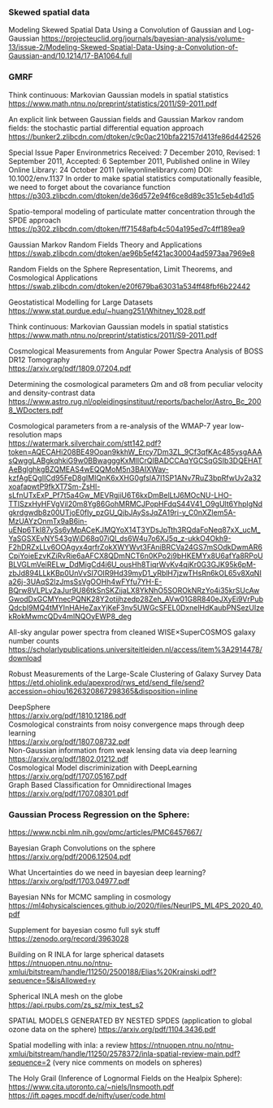 ### Skewed spatial data
Modeling Skewed Spatial Data Using a Convolution of Gaussian and Log-Gaussian
https://projecteuclid.org/journals/bayesian-analysis/volume-13/issue-2/Modeling-Skewed-Spatial-Data-Using-a-Convolution-of-Gaussian-and/10.1214/17-BA1064.full

### GMRF

Think continuous: Markovian Gaussian models in
spatial statistics  
https://www.math.ntnu.no/preprint/statistics/2011/S9-2011.pdf  


An explicit link between Gaussian fields and
Gaussian Markov random fields: the stochastic
partial differential equation approach  
https://bunker2.zlibcdn.com/dtoken/c9c0ac210bfa22157d413fe86d442526  

Special Issue Paper Environmetrics
Received: 7 December 2010, Revised: 1 September 2011, Accepted: 6 September 2011, Published online in Wiley Online Library: 24 October 2011
(wileyonlinelibrary.com) DOI: 10.1002/env.1137
In order to make spatial statistics
computationally feasible, we need to forget
about the covariance function  
https://p303.zlibcdn.com/dtoken/de36d572e94f6ce8d89c351c5eb4d1d5  

Spatio-temporal modeling of particulate matter
concentration through the SPDE approach  
https://p302.zlibcdn.com/dtoken/ff71548afb4c504a195ed7c4ff189ea9  

Gaussian Markov
Random Fields
Theory and Applications  
https://swab.zlibcdn.com/dtoken/ae96b5ef421ac30004ad5973aa7969e8  

Random Fields on the Sphere 
Representation, Limit Theorems, and Cosmological Applications  
https://swab.zlibcdn.com/dtoken/e20f679ba63031a534ff48fbf6b22442  

Geostatistical Modelling for Large Datasets  
https://www.stat.purdue.edu/~huang251/Whitney_1028.pdf  

Think continuous: Markovian Gaussian models in
spatial statistics  
https://www.math.ntnu.no/preprint/statistics/2011/S9-2011.pdf  

Cosmological Measurements from Angular Power Spectra
Analysis of BOSS DR12 Tomography  
https://arxiv.org/pdf/1809.07204.pdf  

Determining the cosmological parameters Ωm and
σ8 from peculiar velocity and density-contrast
data  
https://www.astro.rug.nl/opleidingsinstituut/reports/bachelor/Astro_Bc_2008_WDocters.pdf  

Cosmological parameters from a re-analysis of the WMAP-7 year low-resolution maps  
https://watermark.silverchair.com/stt142.pdf?token=AQECAHi208BE49Ooan9kkhW_Ercy7Dm3ZL_9Cf3qfKAc485ysgAAAsQwggLABgkqhkiG9w0BBwagggKxMIICrQIBADCCAqYGCSqGSIb3DQEHATAeBglghkgBZQMEAS4wEQQMoM5n3BAIXWay-kzfAgEQgIICd95FeD8gIMIQnK6xXHG0gfslA7I1SP1ANv7RuZ3bpRfwUv2a32xoafapwtP9fkXT7Sm-ZsHl-sLfnUTxExP_Pf7t5a4Gw_MEVRgjiU6T6kxDmBelLtJ6MOcNU-LHO-TTISzxHyHFVgVil20m8Yg86GohMRMCJPopHFdqS44V41_O9gUlt6YhplgNdgkrdgwdb8z00UTjoE0fIy_pzGU_QjbJAySsJqZA19ri-y_C0nXZlem5A-MzUAYzOnmTx9aB6in-uENp6TkI87ySs6yMpACeKJMQYoX14T3YDsJpTth3RQdaFoNeq87xX_ucM_YaSGSXEvNY543gWiD68q07iQl_ds6W4u7o6XJ5q_z-ukkO4Okh9-F2hDRZxLLv6OOAgyx4qrfrZokXWYWvt3FAniBRCVa24GS7mSOdkDwmAR6CpiYoieEzvKZiRvRie6aAFCX8QDmNCT6n0KPo2j9bHKEMYx8U6afYa8RPoUBLVGLmVeiRELw_DdMigCd4i6U_ousHh8TiqrWvKv4qjKr0G3GJK95k6pM-zbJd894LLkKBp0UnVvSI7OIR9Hd39myD1_yRblH7jzwTHsRn6kOL65v8XqNIa26j-3UAqS2lzJmsSsVgOOHh4wFYfu7YH-E-BQrw8VLPLy2aJur9U86tkSnSKZijaLX8YkNhO5SOROkNRzYo4i35krSUcAwGwodDxGCMYnecPQNK28Y2otijhzedp28Zeh_AVw01G8R840eJXyEi9VrPubQdcbI9MQ4tMYInHAHeZaxYjKeF3nv5UWGcSFEL0DxnelHdKaubPNSezUIzekRokMwmcQDv4mINQOyEWP8_deg  

All-sky angular power spectra from
cleaned WISE×SuperCOSMOS
galaxy number counts
https://scholarlypublications.universiteitleiden.nl/access/item%3A2914478/download  

Robust Measurements of the Large-Scale Clustering of Galaxy Survey Data  
https://etd.ohiolink.edu/apexprod/rws_etd/send_file/send?accession=ohiou1626320867298365&disposition=inline  

DeepSphere  
https://arxiv.org/pdf/1810.12186.pdf  
Cosmological constraints from noisy convergence maps through deep learning  
https://arxiv.org/pdf/1807.08732.pdf  
Non-Gaussian information from weak lensing data via deep learning  
https://arxiv.org/pdf/1802.01212.pdf  
Cosmological Model discriminization with DeepLearning  
https://arxiv.org/pdf/1707.05167.pdf  
Graph Based Classification for Omnidirectional Images  
https://arxiv.org/pdf/1707.08301.pdf  

### Gaussian Process Regression on the Sphere: 
https://www.ncbi.nlm.nih.gov/pmc/articles/PMC6457667/

Bayesian Graph Convolutions on the sphere  
https://arxiv.org/pdf/2006.12504.pdf  
 
What Uncertainties do we need in bayesian deep learning?  
https://arxiv.org/pdf/1703.04977.pdf  

Bayesian NNs for MCMC sampling in cosmology  
https://ml4physicalsciences.github.io/2020/files/NeurIPS_ML4PS_2020_40.pdf  

Supplement for bayesian cosmo full syk stuff
https://zenodo.org/record/3963028  

Building on R INLA for large spherical datasets  
https://ntnuopen.ntnu.no/ntnu-xmlui/bitstream/handle/11250/2500188/Elias%20Krainski.pdf?sequence=5&isAllowed=y  

Spherical INLA mesh on the globe  
https://api.rpubs.com/zs_sz/mix_test_s2  

SPATIAL MODELS GENERATED BY NESTED SPDES (application to global ozone data on the sphere)
https://arxiv.org/pdf/1104.3436.pdf  

Spatial modelling with inla: a review 
https://ntnuopen.ntnu.no/ntnu-xmlui/bitstream/handle/11250/2578372/inla-spatial-review-main.pdf?sequence=2
(very nice comments on models on spheres)

The Holy Grail (Inference of Lognormal Fields on the Healpix Sphere):  
https://www.cita.utoronto.ca/~niels/lnsmooth.pdf  
https://ift.pages.mpcdf.de/nifty/user/code.html  


